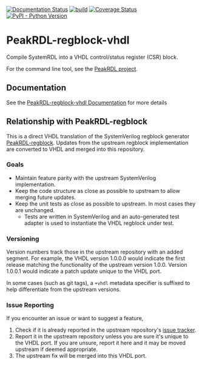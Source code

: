 [![Documentation Status](https://readthedocs.org/projects/peakrdl-regblock-vhdl/badge/?version=latest)](http://peakrdl-regblock-vhdl.readthedocs.io)
[![build](https://github.com/SystemRDL/PeakRDL-regblock-vhdl/workflows/build/badge.svg)](https://github.com/SystemRDL/PeakRDL-regblock-vhdl/actions?query=workflow%3Abuild+branch%3Amain)
[![Coverage Status](https://coveralls.io/repos/github/SystemRDL/PeakRDL-regblock-vhdl/badge.svg?branch=main)](https://coveralls.io/github/SystemRDL/PeakRDL-regblock-vhdl?branch=main)
[![PyPI - Python Version](https://img.shields.io/pypi/pyversions/peakrdl-regblock-vhdl.svg)](https://pypi.org/project/peakrdl-regblock-vhdl)

# PeakRDL-regblock-vhdl
Compile SystemRDL into a VHDL control/status register (CSR) block.

For the command line tool, see the [PeakRDL project](https://peakrdl.readthedocs.io).

## Documentation
See the [PeakRDL-regblock-vhdl Documentation](https://peakrdl-regblock-vhdl.readthedocs.io) for more details

## Relationship with PeakRDL-regblock
This is a direct VHDL translation of the SystemVerilog regblock generator [PeakRDL-regblock](https://github.com/SystemRDL/PeakRDL-regblock). Updates from the upstream regblock implementation are converted to VHDL and merged into this repository.

### Goals

- Maintain feature parity with the upstream SystemVerilog implementation.
- Keep the code structure as close as possible to upstream to allow merging future updates.
- Keep the unit tests as close as possible to upstream. In most cases they are unchanged.
   - Tests are written in SystemVerilog and an auto-generated test adapter is used to instantiate the VHDL regblock under test.

### Versioning

Version numbers track those in the upstream repository with an added segment. For example, the VHDL version 1.0.0.0 would indicate the first release matching the functionality of the upstream version 1.0.0. Version 1.0.0.1 would indicate a patch update unique to the VHDL port.

In some cases (such as git tags), a `+vhdl` metadata specifier is suffixed to help differentiate from the upstream versions.

### Issue Reporting

If you encounter an issue or want to suggest a feature,
1. Check if it is already reported in the upstream repository's [issue tracker](https://github.com/SystemRDL/PeakRDL-regblock/issues).
2. Report it in the upstream repository unless you are sure it's unique to the VHDL port. If you are unsure, report it here and it may be moved upstream if deemed appropriate.
3. The upstream fix will be merged into this VHDL port.
